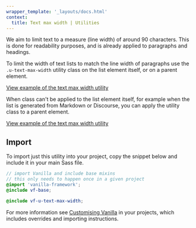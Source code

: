 ```yaml
---
wrapper_template: '_layouts/docs.html'
context:
  title: Text max width | Utilities
---
```


We aim to limit text to a measure (line width) of around 90 characters. This is done for readability purposes, and is already applied to paragraphs and headings.

To limit the width of text lists to match the line width of paragraphs use the `.u-text-max-width` utility class on the list element itself, or on a parent element.

<div class="embedded-example"><a href="/docs/examples/utilities/text-max-width-divided/" class="js-example">
View example of the text max width utility
</a></div>

When class can't be applied to the list element itself, for example when the list is generated from Markdown or Discourse, you can apply the utility class to a parent element.

<div class="embedded-example"><a href="/docs/examples/utilities/text-max-width-container/" class="js-example">
View example of the text max width utility
</a></div>

## Import

To import just this utility into your project, copy the snippet below and include it in your main Sass file.

```scss
// import Vanilla and include base mixins
// this only needs to happen once in a given project
@import 'vanilla-framework';
@include vf-base;

@include vf-u-text-max-width;
```

For more information see [Customising Vanilla](/docs/customising-vanilla/) in your projects, which includes overrides and importing instructions.
